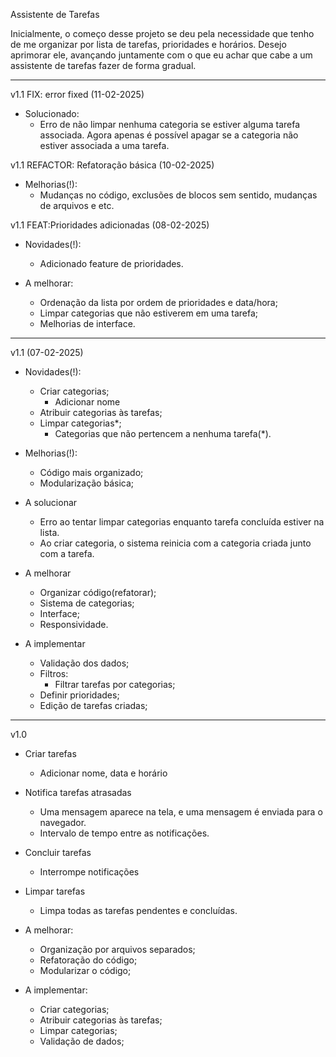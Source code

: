 Assistente de Tarefas

Inicialmente, o começo desse projeto se deu pela necessidade que tenho de me organizar por lista de tarefas, prioridades e horários. Desejo aprimorar ele, avançando juntamente com o que eu achar que cabe a um assistente de tarefas fazer de forma gradual. 

------------------------------------------------------------

v1.1 FIX: error fixed (11-02-2025)
- Solucionado:
    - Erro de não limpar nenhuma categoria se estiver alguma tarefa associada. Agora apenas é possível apagar se a categoria não estiver associada a uma tarefa. 

v1.1 REFACTOR: Refatoração básica (10-02-2025)
- Melhorias(!):
    - Mudanças no código, exclusões de blocos sem sentido, mudanças de arquivos e etc.

v1.1 FEAT:Prioridades adicionadas (08-02-2025)
- Novidades(!):
    - Adicionado feature de prioridades.
    
- A melhorar:
    - Ordenação da lista por ordem de prioridades e data/hora;
    - Limpar categorias que não estiverem em uma tarefa;
    - Melhorias de interface.

------------------------------------------------------------

v1.1 (07-02-2025)
- Novidades(!):
    - Criar categorias;
        - Adicionar nome
    - Atribuir categorias às tarefas;
    - Limpar categorias*;
        - Categorias que não pertencem a nenhuma tarefa(*).

- Melhorias(!):
    - Código mais organizado;
    - Modularização básica;

- A solucionar
    - Erro ao tentar limpar categorias enquanto tarefa concluída estiver na lista.
    - Ao criar categoria, o sistema reinicia com a categoria criada junto com a tarefa.

- A melhorar
    - Organizar código(refatorar);
    - Sistema de categorias;
    - Interface;
    - Responsividade.

- A implementar
    - Validação dos dados;
    - Filtros:
        - Filtrar tarefas por categorias;
    - Definir prioridades;
    - Edição de tarefas criadas;

------------------------------------------------------------

v1.0
- Criar tarefas
    - Adicionar nome, data e horário
- Notifica tarefas atrasadas
    - Uma mensagem aparece na tela, e uma mensagem é enviada para o navegador.
    - Intervalo de tempo entre as notificações.
- Concluir tarefas
    - Interrompe notificações
- Limpar tarefas
    - Limpa todas as tarefas pendentes e concluídas.

- A melhorar:
    - Organização por arquivos separados;
    - Refatoração do código;
    - Modularizar o código;

- A implementar:
    - Criar categorias;
    - Atribuir categorias às tarefas;
    - Limpar categorias;
    - Validação de dados;


    
